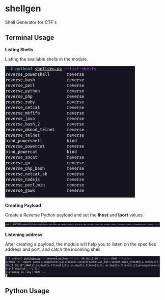 # shellgen
Shell Generator for CTF's

## Terminal Usage

**Listing Shells**

Listing the available shells in the module.

![](.img/listshells.png)

**Creating Payload**

Create a Reverse Python payload and set the **lhost** and **lport** values.

![](.img/create_payload.png)



**Listening address**

After creating a payload, the module will help you to listen on the specified address and port, and catch the incoming shell.

![](.img/listen.png)



## Python Usage

